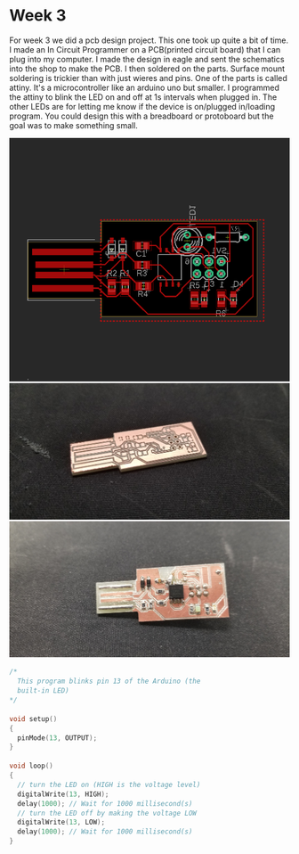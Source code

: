 # Week 3

For week 3 we did a pcb design project. This one took up quite a bit of time.
I made an In Circuit Programmer on a PCB(printed circuit board) that I can plug into my computer. I made the design in eagle and sent the schematics into the shop to make the PCB. I then soldered on the parts. Surface mount soldering is trickier than with just wieres and pins. One of the parts is called attiny. It's a microcontroller like an arduino uno but smaller. I programmed the attiny to blink the LED on and off at 1s intervals when plugged in. The other LEDs are for letting me know if the device is on/plugged in/loading program. You could design this with a breadboard or protoboard but the goal was to make something small.

![pcbschem](circuit_brd_file.PNG)
![pcb](pcb.jpg)
![finished_pcb](finished_pcb.jpg)

``` C
/*
  This program blinks pin 13 of the Arduino (the
  built-in LED)
*/

void setup()
{
  pinMode(13, OUTPUT);
}

void loop()
{
  // turn the LED on (HIGH is the voltage level)
  digitalWrite(13, HIGH);
  delay(1000); // Wait for 1000 millisecond(s)
  // turn the LED off by making the voltage LOW
  digitalWrite(13, LOW);
  delay(1000); // Wait for 1000 millisecond(s)
}
```
